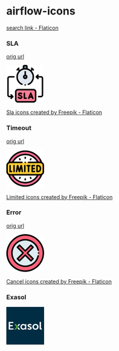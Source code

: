 # airflow-icons
<a href="https://www.flaticon.com/search?author_id=1&style_id=14&type=standard&word=sla"> search link - Flaticon</a>

### SLA
[orig url](https://www.flaticon.com/free-icon/sla_4968725)

<img src="icons/sla.png" width="100">

<a href="https://www.flaticon.com/free-icons/sla" title="sla icons">Sla icons created by Freepik - Flaticon</a>


### Timeout
[orig url](https://www.flaticon.com/free-icon/limited_5110779)

<img src="icons/limited.png" width="100">

<a href="https://www.flaticon.com/free-icons/limited" title="limited icons">Limited icons created by Freepik - Flaticon</a>


### Error
[orig url](https://www.flaticon.com/free-icon/error_1693138)

<img src="icons/error.png" width="100">

<a href="https://www.flaticon.com/free-icons/cancel" title="cancel icons">Cancel icons created by Freepik - Flaticon</a>

### Exasol

<img src="icons/exasol.png" width="100">